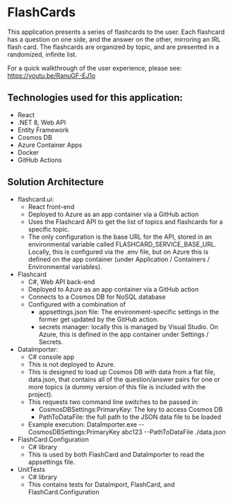# FlashCards

This application presents a series of flashcards to the user.  Each flashcard has a question on one side, and the answer on the other, mirroring an IRL flash card.  The flashcards are organized by topic, and are presented in a randomized, infinite list.

For a quick walkthrough of the user experience, please see: https://youtu.be/RanuGF-EJ1o

## Technologies used for this application:
- React
- .NET 8, Web API
- Entity Framework
- Cosmos DB
- Azure Container Apps
- Docker
- GitHub Actions

## Solution Architecture
- flashcard.ui: 
    - React front-end
    - Deployed to Azure as an app container via a GitHub action
    - Uses the Flashcard API to get the list of topics and flashcards for a specific topic.
    - The only configuration is the base URL for the API, stored in an environmental variable called FLASHCARD_SERVICE_BASE_URL.  Locally, this is configured via the .env file, but on Azure this is defined on the app container (under Application / Containers / Environmental variables).
- Flashcard
	- C#, Web API back-end
    - Deployed to Azure as an app container via a GitHub action
    - Connects to a Cosmos DB for NoSQL database
    - Configured with a combination of
        - appsettings.json file: The environment-specific settings in the former get updated by the GitHub action.  
        - secrets manager: locally this is managed by Visual Studio.  On Azure, this is defined in the app container under Settings / Secrets.
- DataImporter:
    - C# console app
    - This is not deployed to Azure.  
    - This is designed to load up Cosmos DB with data from a flat file, data.json, that contains all of the question/answer pairs for one or more topics (a dummy version of this file is included with the project).
    - This requests two command line switches to be passed in:
        - CosmosDBSettings:PrimaryKey: The key to access Cosmos DB
        - PathToDataFile: the full path to the JSON data file to be loaded
    - Example execution:  DataImporter.exe --CosmosDBSettings:PrimaryKey abc123 --PathToDataFile ./data.json
- FlashCard.Configuration
	- C# library
	- This is used by both FlashCard and DataImporter to read the appsettings file.
- UnitTests
	- C# library
    - This contains tests for DataImport, FlashCard, and FlashCard.Configuration

